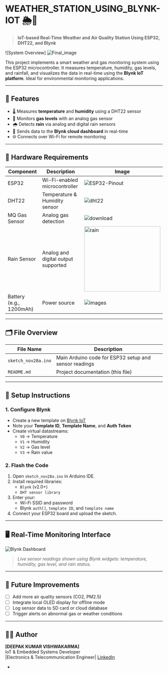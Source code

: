 # WEATHER_STATION_USING_BLYNK-IOT 🌦️🛑

> **IoT-based Real-Time Weather and Air Quality Station Using ESP32, DHT22, and Blynk**

![System Overview] ![Final_image](https://github.com/user-attachments/assets/fa5f54fb-0f88-487f-a755-f877666a7d95)


This project implements a smart weather and gas monitoring system using the ESP32 microcontroller. It measures temperature, humidity, gas levels, and rainfall, and visualizes the data in real-time using the **Blynk IoT platform**. Ideal for environmental monitoring applications.

---

## 🔧 Features

- 🌡️ Measures **temperature** and **humidity** using a DHT22 sensor
- 💨 Monitors **gas levels** with an analog gas sensor
- 🌧️ Detects **rain** via analog and digital rain sensors
- 📡 Sends data to the **Blynk cloud dashboard** in real-time
- 🌐 Connects over Wi-Fi for remote monitoring

---

## 🧰 Hardware Requirements

| Component         | Description                         | Image                               |
|------------------|--------------------------------------|-------------------------------------|
| ESP32            | Wi-Fi-enabled microcontroller        |![ESP32-Pinout](https://github.com/user-attachments/assets/7767a8cc-4f14-4b59-ae00-fce8d603ae93)               |
| DHT22            | Temperature & Humidity sensor        | ![dht22](https://github.com/user-attachments/assets/89ff8a1d-00bb-4063-8a18-b8d7dc72bf8d)                                        |
| MQ Gas Sensor    | Analog gas detection                 | ![download](https://github.com/user-attachments/assets/2d277a2b-33ca-4326-b074-299847b136a0)                                        |
| Rain Sensor      | Analog and digital output supported  | <img width="243" height="208" alt="rain" src="https://github.com/user-attachments/assets/85955008-e726-4b6a-898e-300369dd382f" />                                                                                              |
| Battery (e.g., 1200mAh) | Power source                  | ![images](https://github.com/user-attachments/assets/95248083-066c-481e-af7a-6dac3bd5a3ca)                                        |

---

## 🗂️ File Overview

| File Name            | Description                      |
|---------------------|----------------------------------                     |
| `sketch_nov28a.ino` | Main Arduino code for ESP32 setup and sensor readings |
| `README.md`         | Project documentation (this file) |

---

## 🚀 Setup Instructions

### 1. Configure Blynk

- Create a new template on [Blynk IoT](https://blynk.cloud/)
- Note your **Template ID**, **Template Name**, and **Auth Token**
- Create virtual datastreams:
  - `V0` → Temperature
  - `V1` → Humidity
  - `V2` → Gas level
  - `V3` → Rain value

### 2. Flash the Code

1. Open `sketch_nov28a.ino` in Arduino IDE.
2. Install required libraries:
   - `Blynk` (v2.0+)
   - `DHT sensor library`
3. Enter your:
   - Wi-Fi SSID and password
   - Blynk `auth[]`, `template ID`, and `template name`
4. Connect your ESP32 board and upload the sketch.

---

## 🖥️ Real-Time Monitoring Interface

![Blynk Dashboard](images/Blynk_Dashboard.png)

> _Live sensor readings shown using Blynk widgets: temperature, humidity, gas level, and rain status._

---

## 📌 Future Improvements

- [ ] Add more air quality sensors (CO2, PM2.5)
- [ ] Integrate local OLED display for offline mode
- [ ] Log sensor data to SD card or cloud database
- [ ] Trigger alerts on abnormal gas or weather conditions

---

## 👨‍💻 Author

**[DEEPAK KUMAR VISHWAKARMA]**  
IoT & Embedded Systems Developer  
|Electronics & Telecommunication Engineer|
[LinkedIn](https://www.linkedin.com/in/deepakkumarvishwakarma/)

-

